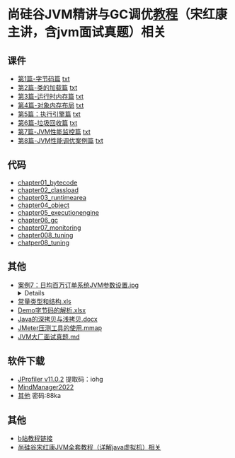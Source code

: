 # 尚硅谷JVM精讲与GC调优[教程](https://www.bilibili.com/video/BV1Dz4y1A7FB/)（宋红康主讲，含jvm面试真题）相关

## 课件
- [第1篇-字节码篇](./尚硅谷_JVM精讲与GC调优第1篇-字节码篇.mmap) [txt](./尚硅谷_JVM精讲与GC调优第1篇-字节码篇.mmap.txt)
- [第2篇-类的加载篇](./尚硅谷_JVM精讲与GC调优第2篇-类的加载篇.mmap) [txt](./尚硅谷_JVM精讲与GC调优第2篇-类的加载篇.mmap.txt)
- [第3篇-运行时内存篇](./尚硅谷_JVM精讲与GC调优第3篇-运行时内存篇.mmap) [txt](./尚硅谷_JVM精讲与GC调优第3篇-运行时内存篇.mmap.txt)
- [第4篇-对象内存布局](./尚硅谷_JVM精讲与GC调优第4篇-对象内存布局.mmap) [txt](./尚硅谷_JVM精讲与GC调优第4篇-对象内存布局.mmap.txt)
- [第5篇：执行引擎篇](./尚硅谷_JVM精讲与GC调优第5篇：执行引擎篇.mmap) [txt](./尚硅谷_JVM精讲与GC调优第5篇：执行引擎篇.mmap.txt)
- [第6篇-垃圾回收篇](./尚硅谷_JVM精讲与GC调优第6篇-垃圾回收篇.mmap) [txt](./尚硅谷_JVM精讲与GC调优第6篇-垃圾回收篇.mmap.txt)
- [第7篇-JVM性能监控篇](./尚硅谷_JVM精讲与GC调优第7篇-JVM性能监控篇.mmap) [txt](./尚硅谷_JVM精讲与GC调优第7篇-JVM性能监控篇.mmap.txt)
- [第8篇-JVM性能调优案例篇](./尚硅谷_JVM精讲与GC调优第8篇-JVM性能调优案例篇.mmap) [txt](./尚硅谷_JVM精讲与GC调优第8篇-JVM性能调优案例篇.mmap.txt)


## 代码
- [chapter01_bytecode](./JVMdachang/chapter01_bytecode/)
- [chapter02_classload](./JVMdachang/chapter02_classload/)
- [chapter03_runtimearea](./JVMdachang/chapter03_runtimearea/)
- [chapter04_object](./JVMdachang/chapter04_object/)
- [chapter05_executionengine](./JVMdachang/chapter05_executionengine/)
- [chapter06_gc](./JVMdachang/chapter06_gc/)
- [chapter07_monitoring](./JVMdachang/chapter07_monitoring/)
- [chapter008_tuning](./JVMdachang/chapter008_tuning/)
- [chatper08_tuning](./JVMdachang/chatper08_tuning/)


## 其他
- [案例7：日均百万订单系统JVM参数设置.jpg](./案例7：日均百万订单系统JVM参数设置.jpg) <details><img src="./案例7：日均百万订单系统JVM参数设置.jpg" /></details>
- [常量类型和结构.xls](./常量类型和结构.xls)
- [Demo字节码的解析.xlsx](./Demo字节码的解析.xlsx)
- [Java的深拷贝与浅拷贝.docx](./Java的深拷贝与浅拷贝.docx)
- [JMeter压测工具的使用.mmap](./JMeter压测工具的使用.mmap)
- [JVM大厂面试真题.md](./JVM大厂面试真题.md)


## 软件下载
- [JProfiler v11.0.2](https://pan.baidu.com/s/1Z-qjgjLxVi262WvYPlGB4Q) 提取码：iohg
- [MindManager2022](https://github.com/xftxyz2001/ways/blob/main/MindManager2022.md)
- [其他](https://txyz.lanzoue.com/b03qthcwf) 密码:88ka


## 其他
- [b站教程链接](https://www.bilibili.com/video/BV1Dz4y1A7FB/)
- [尚硅谷宋红康JVM全套教程（详解java虚拟机）相关](https://github.com/xftxyz2001/atguigu-jvm)
